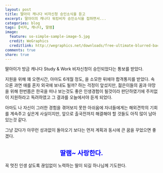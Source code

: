 ```yaml
---
layout: post
title: 딸아이 캐나다 비자신청 승인소식을 듣고
excerpt: 딸아이의 캐나다 워킹비자 승인소식을 접하면서...
categories: blog
tags: [비자, 캐나다, 딸램]
image:
  feature: so-simple-sample-image-5.jpg
  credit: WeGraphics
  creditlink: http://wegraphics.net/downloads/free-ultimate-blurred-background-pack/
comments: true
share: true
---
```



딸아이가 방금 캐나다 Study & Work 비자신청이 승인되었다는 통보를 받았다. 

지원을 위해 꽤 오랜시간, 아마도 6개월 정도, 을 소모한 뒤에야 합격통지를 받았다. 속으론 과연 애를 혼자 외국에 보내도 될까? 하는 걱정이 앞섰지만, 젊은이들의 꿈과 야망을 위해 한번쯤은 한국을 떠나 보는것도 좋은 인생경험이 될것이라 판단하였기에 주저없이 지원하라고 독려하였고 그 결과를 오늘에서야 듣게 되었다.

아마도 나 자신이 그러한 경험을 겪어보지 못한 아쉬움에 자녀들에게는 해외견학의 기회를 계속주고 싶은게 사실이지만, 앞으로 출국전까지 해결해야 할 것들도 아직 많이 남아 있는것 같다.

그냥 갔다가 아무런 성과없이 돌아오기 보다는 먼저 계획과 동시에 큰 꿈을 꾸었으면 좋겠다.

<h2 style="text-align:center;color:blue;">딸램~ 사랑한다.</h2>

꼭 멋진 인생 살도록 끊임없이 노력하는 딸이 되길 하나님께 기도한다.
